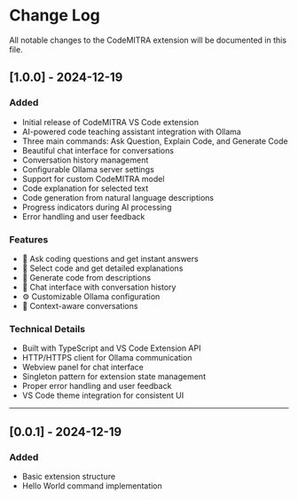 # Change Log

All notable changes to the CodeMITRA extension will be documented in this file.

## [1.0.0] - 2024-12-19

### Added
- Initial release of CodeMITRA VS Code extension
- AI-powered code teaching assistant integration with Ollama
- Three main commands: Ask Question, Explain Code, and Generate Code
- Beautiful chat interface for conversations
- Conversation history management
- Configurable Ollama server settings
- Support for custom CodeMITRA model
- Code explanation for selected text
- Code generation from natural language descriptions
- Progress indicators during AI processing
- Error handling and user feedback

### Features
- 🤖 Ask coding questions and get instant answers
- 📝 Select code and get detailed explanations
- 🚀 Generate code from descriptions
- 💬 Chat interface with conversation history
- ⚙️ Customizable Ollama configuration
- 🔄 Context-aware conversations

### Technical Details
- Built with TypeScript and VS Code Extension API
- HTTP/HTTPS client for Ollama communication
- Webview panel for chat interface
- Singleton pattern for extension state management
- Proper error handling and user feedback
- VS Code theme integration for consistent UI

---

## [0.0.1] - 2024-12-19

### Added
- Basic extension structure
- Hello World command implementation